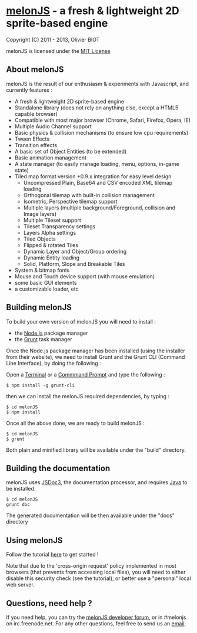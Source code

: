 [melonJS](http://melonjs.org/) - a fresh & lightweight 2D sprite-based engine
=============================================================================

Copyright (C) 2011 - 2013, Olivier BIOT

melonJS is licensed under the [MIT License](http://www.opensource.org/licenses/mit-license.php)


About melonJS
-------------------------------------------------------------------------------

melonJS is the result of our enthusiasm & experiments with Javascript, 
and currently features :

- A fresh & lightweight 2D sprite-based engine
- Standalone library (does not rely on anything else, except a HTML5 capable browser)
- Compatible with most major browser (Chrome, Safari, Firefox, Opera, IE)
- Multiple Audio Channel support
- Basic physics & collision mechanisms (to ensure low cpu requirements)
- Tween Effects
- Transition effects
- A basic set of Object Entities (to be extended)
- Basic animation management
- A state manager (to easily manage loading, menu, options, in-game state)
- Tiled map format version +0.9.x integration for easy level design
	- Uncompressed Plain, Base64 and CSV encoded XML tilemap loading
	- Orthogonal tilemap with built-in collision management
	- Isometric, Perspective tilemap support
	- Multiple layers (multiple background/Foreground, collision and Image layers)
	- Multiple Tileset support
	- Tileset Transparency settings
	- Layers Alpha settings
	- Tiled Objects
	- Flipped & rotated Tiles
	- Dynamic Layer and Object/Group ordering
	- Dynamic Entity loading
	- Solid, Platform, Slope and Breakable Tiles
- System & bitmap fonts
- Mouse and Touch device support (with mouse emulation)
- some basic GUI elements
- a customizable loader, etc

Building melonJS
-------------------------------------------------------------------------------
To build your own version of melonJS you will need to install :

- the [Node.js](http://nodejs.org/) package manager
- the [Grunt](http://gruntjs.com/) task manager

Once the Node.js package manager has been installed (using the installer from their website), 
we need to install Grunt and the Grunt CLI (Command Line Interface), by doing the following :

Open a [Terminal](http://www.apple.com/osx/apps/all.html#terminal) or a [Commmand Prompt](http://en.wikipedia.org/wiki/Command_Prompt) and 
type the following :
````
$ npm install -g grunt-cli
````
then we can install the melonJS required dependencies, by typing :
````
$ cd melonJS
$ npm install
````

Once all the above done, we are ready to build melonJS :
````
$ cd melonJS
$ grunt
````

Both plain and minified library will be available under the "build" directory.

Building the documentation
-------------------------------------------------------------------------------
melonJS uses [JSDoc3](https://github.com/jsdoc3/jsdoc), the documentation processor, and requires [Java](http://java.com/en/download/index.jsp) to be installed.

````
$ cd melonJS
grunt doc
````

The generated documentation will be then available under the "docs" directory

Using melonJS
-------------------------------------------------------------------------------
Follow the tutorial [here](http://melonjs.github.io/tutorial/) to get started !

Note that due to the 'cross-origin request' policy implemented in most browsers (that prevents from accessing local files), you will need to either disable this security check (see the tutorial), or better use a "personal" local web server.

Questions, need help ?
-------------------------------------------------------------------------------
If you need help, you can try the [melonJS developer forum](http://groups.google.com/group/melonjs), or in #melonjs on irc.freenode.net.
For any other questions, feel free to send us an [email](mailto:contact@melonjs.org).

